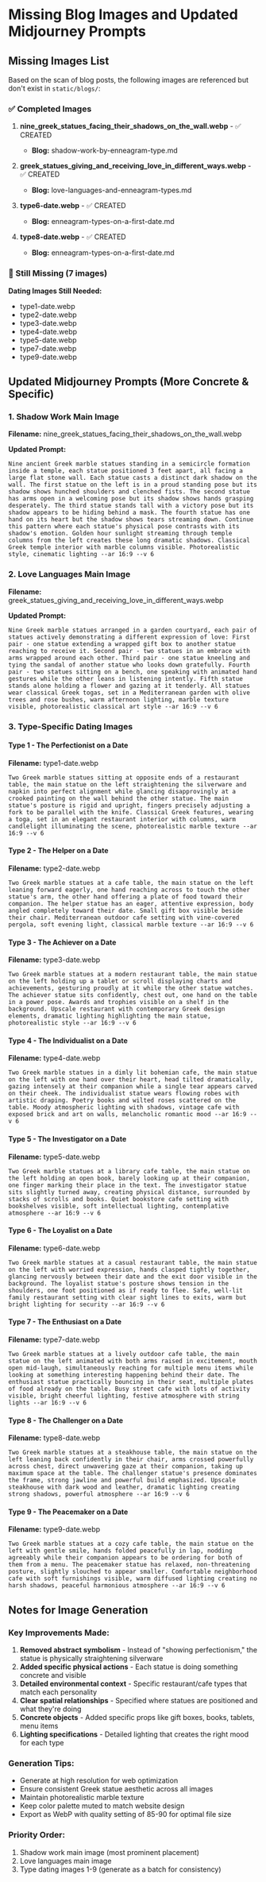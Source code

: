 # Missing Blog Images and Updated Midjourney Prompts

## Missing Images List

Based on the scan of blog posts, the following images are referenced but don't exist in `static/blogs/`:

### ✅ Completed Images

1. **nine_greek_statues_facing_their_shadows_on_the_wall.webp** - ✅ CREATED
   - **Blog:** shadow-work-by-enneagram-type.md

2. **greek_statues_giving_and_receiving_love_in_different_ways.webp** - ✅ CREATED
   - **Blog:** love-languages-and-enneagram-types.md

3. **type6-date.webp** - ✅ CREATED
   - **Blog:** enneagram-types-on-a-first-date.md

4. **type8-date.webp** - ✅ CREATED
   - **Blog:** enneagram-types-on-a-first-date.md

### 🔴 Still Missing (7 images)

**Dating Images Still Needed:**

- type1-date.webp
- type2-date.webp
- type3-date.webp
- type4-date.webp
- type5-date.webp
- type7-date.webp
- type9-date.webp

## Updated Midjourney Prompts (More Concrete & Specific)

### 1. Shadow Work Main Image

**Filename:** nine_greek_statues_facing_their_shadows_on_the_wall.webp

**Updated Prompt:**

```
Nine ancient Greek marble statues standing in a semicircle formation inside a temple, each statue positioned 3 feet apart, all facing a large flat stone wall. Each statue casts a distinct dark shadow on the wall. The first statue on the left is in a proud standing pose but its shadow shows hunched shoulders and clenched fists. The second statue has arms open in a welcoming pose but its shadow shows hands grasping desperately. The third statue stands tall with a victory pose but its shadow appears to be hiding behind a mask. The fourth statue has one hand on its heart but the shadow shows tears streaming down. Continue this pattern where each statue's physical pose contrasts with its shadow's emotion. Golden hour sunlight streaming through temple columns from the left creates these long dramatic shadows. Classical Greek temple interior with marble columns visible. Photorealistic style, cinematic lighting --ar 16:9 --v 6
```

### 2. Love Languages Main Image

**Filename:** greek_statues_giving_and_receiving_love_in_different_ways.webp

**Updated Prompt:**

```
Nine Greek marble statues arranged in a garden courtyard, each pair of statues actively demonstrating a different expression of love: First pair - one statue extending a wrapped gift box to another statue reaching to receive it. Second pair - two statues in an embrace with arms wrapped around each other. Third pair - one statue kneeling and tying the sandal of another statue who looks down gratefully. Fourth pair - two statues sitting on a bench, one speaking with animated hand gestures while the other leans in listening intently. Fifth statue stands alone holding a flower and gazing at it tenderly. All statues wear classical Greek togas, set in a Mediterranean garden with olive trees and rose bushes, warm afternoon lighting, marble texture visible, photorealistic classical art style --ar 16:9 --v 6
```

### 3. Type-Specific Dating Images

#### Type 1 - The Perfectionist on a Date

**Filename:** type1-date.webp

```
Two Greek marble statues sitting at opposite ends of a restaurant table, the main statue on the left straightening the silverware and napkin into perfect alignment while glancing disapprovingly at a crooked painting on the wall behind the other statue. The main statue's posture is rigid and upright, fingers precisely adjusting a fork to be parallel with the knife. Classical Greek features, wearing a toga, set in an elegant restaurant interior with columns, warm candlelight illuminating the scene, photorealistic marble texture --ar 16:9 --v 6
```

#### Type 2 - The Helper on a Date

**Filename:** type2-date.webp

```
Two Greek marble statues at a cafe table, the main statue on the left leaning forward eagerly, one hand reaching across to touch the other statue's arm, the other hand offering a plate of food toward their companion. The helper statue has an eager, attentive expression, body angled completely toward their date. Small gift box visible beside their chair. Mediterranean outdoor cafe setting with vine-covered pergola, soft evening light, classical marble texture --ar 16:9 --v 6
```

#### Type 3 - The Achiever on a Date

**Filename:** type3-date.webp

```
Two Greek marble statues at a modern restaurant table, the main statue on the left holding up a tablet or scroll displaying charts and achievements, gesturing proudly at it while the other statue watches. The achiever statue sits confidently, chest out, one hand on the table in a power pose. Awards and trophies visible on a shelf in the background. Upscale restaurant with contemporary Greek design elements, dramatic lighting highlighting the main statue, photorealistic style --ar 16:9 --v 6
```

#### Type 4 - The Individualist on a Date

**Filename:** type4-date.webp

```
Two Greek marble statues in a dimly lit bohemian cafe, the main statue on the left with one hand over their heart, head tilted dramatically, gazing intensely at their companion while a single tear appears carved on their cheek. The individualist statue wears flowing robes with artistic draping. Poetry books and wilted roses scattered on the table. Moody atmospheric lighting with shadows, vintage cafe with exposed brick and art on walls, melancholic romantic mood --ar 16:9 --v 6
```

#### Type 5 - The Investigator on a Date

**Filename:** type5-date.webp

```
Two Greek marble statues at a library cafe table, the main statue on the left holding an open book, barely looking up at their companion, one finger marking their place in the text. The investigator statue sits slightly turned away, creating physical distance, surrounded by stacks of scrolls and books. Quiet bookstore cafe setting with bookshelves visible, soft intellectual lighting, contemplative atmosphere --ar 16:9 --v 6
```

#### Type 6 - The Loyalist on a Date

**Filename:** type6-date.webp

```
Two Greek marble statues at a casual restaurant table, the main statue on the left with worried expression, hands clasped tightly together, glancing nervously between their date and the exit door visible in the background. The loyalist statue's posture shows tension in the shoulders, one foot positioned as if ready to flee. Safe, well-lit family restaurant setting with clear sight lines to exits, warm but bright lighting for security --ar 16:9 --v 6
```

#### Type 7 - The Enthusiast on a Date

**Filename:** type7-date.webp

```
Two Greek marble statues at a lively outdoor cafe table, the main statue on the left animated with both arms raised in excitement, mouth open mid-laugh, simultaneously reaching for multiple menu items while looking at something interesting happening behind their date. The enthusiast statue practically bouncing in their seat, multiple plates of food already on the table. Busy street cafe with lots of activity visible, bright cheerful lighting, festive atmosphere with string lights --ar 16:9 --v 6
```

#### Type 8 - The Challenger on a Date

**Filename:** type8-date.webp

```
Two Greek marble statues at a steakhouse table, the main statue on the left leaning back confidently in their chair, arms crossed powerfully across chest, direct unwavering gaze at their companion, taking up maximum space at the table. The challenger statue's presence dominates the frame, strong jawline and powerful build emphasized. Upscale steakhouse with dark wood and leather, dramatic lighting creating strong shadows, powerful atmosphere --ar 16:9 --v 6
```

#### Type 9 - The Peacemaker on a Date

**Filename:** type9-date.webp

```
Two Greek marble statues at a cozy cafe table, the main statue on the left with gentle smile, hands folded peacefully in lap, nodding agreeably while their companion appears to be ordering for both of them from a menu. The peacemaker statue has relaxed, non-threatening posture, slightly slouched to appear smaller. Comfortable neighborhood cafe with soft furnishings visible, warm diffused lighting creating no harsh shadows, peaceful harmonious atmosphere --ar 16:9 --v 6
```

## Notes for Image Generation

### Key Improvements Made:

1. **Removed abstract symbolism** - Instead of "showing perfectionism," the statue is physically straightening silverware
2. **Added specific physical actions** - Each statue is doing something concrete and visible
3. **Detailed environmental context** - Specific restaurant/cafe types that match each personality
4. **Clear spatial relationships** - Specified where statues are positioned and what they're doing
5. **Concrete objects** - Added specific props like gift boxes, books, tablets, menu items
6. **Lighting specifications** - Detailed lighting that creates the right mood for each type

### Generation Tips:

- Generate at high resolution for web optimization
- Ensure consistent Greek statue aesthetic across all images
- Maintain photorealistic marble texture
- Keep color palette muted to match website design
- Export as WebP with quality setting of 85-90 for optimal file size

### Priority Order:

1. Shadow work main image (most prominent placement)
2. Love languages main image
3. Type dating images 1-9 (generate as a batch for consistency)
